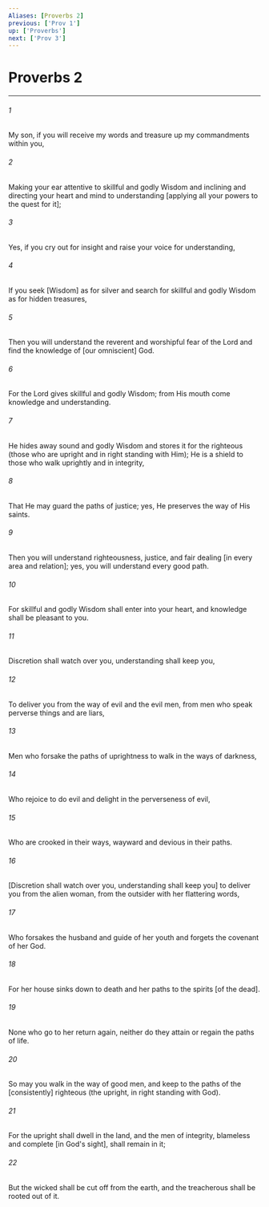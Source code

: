 ```yaml
---
Aliases: [Proverbs 2]
previous: ['Prov 1']
up: ['Proverbs']
next: ['Prov 3']
---
```

# Proverbs 2

***


###### 1 


My son, if you will receive my words and treasure up my commandments within you, 


###### 2 


Making your ear attentive to skillful and godly Wisdom and inclining and directing your heart and mind to understanding [applying all your powers to the quest for it]; 


###### 3 


Yes, if you cry out for insight and raise your voice for understanding, 


###### 4 


If you seek [Wisdom] as for silver and search for skillful and godly Wisdom as for hidden treasures, 


###### 5 


Then you will understand the reverent and worshipful fear of the Lord and find the knowledge of [our omniscient] God. 


###### 6 


For the Lord gives skillful and godly Wisdom; from His mouth come knowledge and understanding. 


###### 7 


He hides away sound and godly Wisdom and stores it for the righteous (those who are upright and in right standing with Him); He is a shield to those who walk uprightly and in integrity, 


###### 8 


That He may guard the paths of justice; yes, He preserves the way of His saints. 


###### 9 


Then you will understand righteousness, justice, and fair dealing [in every area and relation]; yes, you will understand every good path. 


###### 10 


For skillful and godly Wisdom shall enter into your heart, and knowledge shall be pleasant to you. 


###### 11 


Discretion shall watch over you, understanding shall keep you, 


###### 12 


To deliver you from the way of evil and the evil men, from men who speak perverse things and are liars, 


###### 13 


Men who forsake the paths of uprightness to walk in the ways of darkness, 


###### 14 


Who rejoice to do evil and delight in the perverseness of evil, 


###### 15 


Who are crooked in their ways, wayward and devious in their paths. 


###### 16 


[Discretion shall watch over you, understanding shall keep you] to deliver you from the alien woman, from the outsider with her flattering words, 


###### 17 


Who forsakes the husband and guide of her youth and forgets the covenant of her God. 


###### 18 


For her house sinks down to death and her paths to the spirits [of the dead]. 


###### 19 


None who go to her return again, neither do they attain or regain the paths of life. 


###### 20 


So may you walk in the way of good men, and keep to the paths of the [consistently] righteous (the upright, in right standing with God). 


###### 21 


For the upright shall dwell in the land, and the men of integrity, blameless and complete [in God's sight], shall remain in it; 


###### 22 


But the wicked shall be cut off from the earth, and the treacherous shall be rooted out of it.
